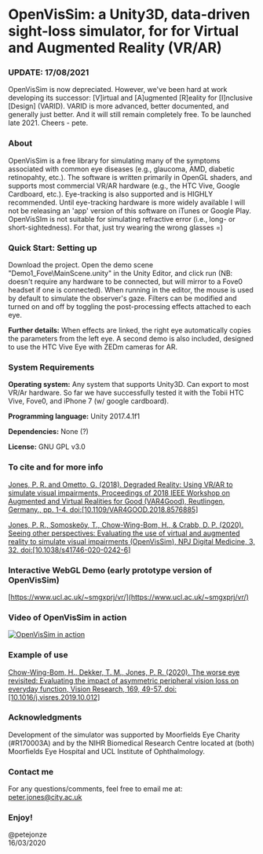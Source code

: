 # OpenVisSim: a Unity3D, data-driven sight-loss simulator, for for Virtual and Augmented Reality (VR/AR)

### UPDATE: 17/08/2021
OpenVisSim is now depreciated. However, we've been hard at work developing its successor: [V]irtual and [A]ugmented [R]eality for [I]nclusive [Design] (VARID). VARID is more advanced, better documented, and generally just better. And it will still remain completely free. To be launched late 2021. Cheers - pete.

### About
OpenVisSim is a free library for simulating many of the symptoms associated with common eye diseases (e.g., glaucoma, AMD, diabetic retinopahty, etc.). The software is written primarily in OpenGL shaders, and supports most commercial VR/AR hardware (e.g., the HTC Vive, Google Cardboard, etc.).  Eye-tracking is also supported and is HIGHLY recommended. Until eye-tracking hardware is more widely available I will not be releasing an 'app' version of this software on iTunes or Google Play. OpenVisSIm is not suitable for simulating refractive error (i.e., long- or short-sightedness). For that, just try wearing the wrong glasses =)

### Quick Start: Setting up
Download the project. Open the demo scene "Demo1_Fove\MainScene.unity" in the Unity Editor, and click run (NB: doesn't require any hardware to be connected, but will mirror to a Fove0 headset if one is connected). When running in the editor, the mouse is used by default to simulate the observer's gaze. Filters can be modified and turned on and off by toggling the post-processing effects attached to each eye.

**Further details:**
When effects are linked, the right eye automatically copies the parameters from the left eye. A second demo is also included, designed to use the HTC Vive Eye with ZEDm cameras for AR.

### System Requirements
**Operating system:**
Any system that supports Unity3D. Can export to most VR/Ar hardware. So far we have successfully tested it with the Tobii HTC Vive, Fove0, and iPhone 7 (w/ google cardboard).

**Programming language:**
Unity 2017.4.1f1

**Dependencies:**
None (?)

**License:**
GNU GPL v3.0

### To cite and for more info
[Jones, P. R. and Ometto, G. (2018). Degraded Reality: Using VR/AR to simulate visual impairments, Proceedings of 2018 IEEE Workshop on Augmented and Virtual Realities for Good (VAR4Good), Reutlingen, Germany., pp. 1-4. doi:[10.1109/VAR4GOOD.2018.8576885]](https://www.ucl.ac.uk/~smgxprj/pdfs/jones_IEEE_2018)

[Jones, P. R., Somoskeöy, T., Chow-Wing-Bom, H., & Crabb, D. P. (2020). Seeing other perspectives: Evaluating the use of virtual and augmented reality to simulate visual impairments (OpenVisSim), NPJ Digital Medicine, 3, 32. doi:[10.1038/s41746-020-0242-6]](https://www.nature.com/articles/s41746-020-0242-6)

### Interactive WebGL Demo (early prototype version of OpenVisSim)
[https://www.ucl.ac.uk/~smgxprj/vr/](https://www.ucl.ac.uk/~smgxprj/vr/)

### Video of OpenVisSim in action
[![OpenVisSim in action](http://img.youtube.com/vi/LEGkGHwb_Fw/0.jpg)](http://www.youtube.com/watch?v=LEGkGHwb_Fw "OpenVisSim in action")

### Example of use
[Chow-Wing-Bom, H., Dekker, T. M., Jones, P. R. (2020). The worse eye revisited: Evaluating the impact of asymmetric peripheral vision loss on everyday function, Vision Research, 169, 49-57. doi:[10.1016/j.visres.2019.10.012]](https://www.sciencedirect.com/science/article/abs/pii/S0042698920300304)

### Acknowledgments
Development of the simulator was supported by Moorfields Eye Charity (#R170003A) and by the NIHR Biomedical Research Centre located at (both) Moorfields Eye Hospital and UCL Institute of Ophthalmology.

### Contact me
For any questions/comments, feel free to email me at: peter.jones@city.ac.uk

### Enjoy!
@petejonze  
16/03/2020
